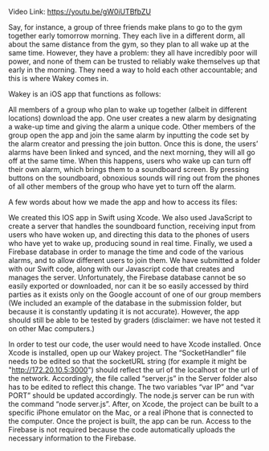 Video Link: https://youtu.be/gW0iUTBfbZU 

Say, for instance, a group of three friends make plans to go to the gym together early tomorrow morning. They each live in a different dorm, all about the same distance from the gym, so they plan to all wake up at the same time. However, they have a problem: they all have incredibly poor will power, and none of them can be trusted to reliably wake themselves up that early in the morning. They need a way to hold each other accountable; and this is where Wakey comes in. 

Wakey is an iOS app that functions as follows:
	
All members of a group who plan to wake up together (albeit in different locations) download the app. One user creates a new alarm by designating a wake-up time and giving the alarm a unique code. Other members of the group open the app and join the same alarm by inputting the code set by the alarm creator and pressing the join button. Once this is done, the users’ alarms have been linked and synced, and the next morning, they will all go off at the same time. When this happens, users who wake up can turn off their own alarm, which brings them to a soundboard screen. By pressing buttons on the soundboard, obnoxious sounds will ring out from the phones of all other members of the group who have yet to turn off the alarm. 
	
A few words about how we made the app and how to access its files:

We created this IOS app in Swift using Xcode. We also used JavaScript to create a server that handles the soundboard function, receiving input from users who have woken up, and directing this data to the phones of users who have yet to wake up, producing sound in real time. Finally, we used a Firebase database in order to manage the time and code of the various alarms, and to allow different users to join them. We have submitted a folder with our Swift code, along with our Javascript code that creates and manages the server. Unfortunately, the Firebase database cannot be so easily exported or downloaded, nor can it be so easily accessed by third parties as it exists only on the Google account of one of our group members (We included an example of the database in the submission folder, but because it is constantly updating it is not accurate). However, the app should still be able to be tested by graders (disclaimer: we have not tested it on other Mac computers.) 

In order to test our code, the user would need to have Xcode installed. Once Xcode is installed, open up our Wakey project. The “SocketHandler” file needs to be edited so that the socketURL string (for example it might be "http://172.20.10.5:3000") should reflect the url of the localhost or the url of the network. Accordingly, the file called “server.js” in the Server folder also has to be edited to reflect this change. The two variables “var IP” and “var PORT” should be updated accordingly. The node.js server can be run with the command “node server.js”. After, on Xcode, the project can be built to a specific iPhone emulator on the Mac, or a real iPhone that is connected to the computer. Once the project is built, the app can be run. Access to the Firebase is not required because the code automatically uploads the necessary information to the Firebase.
